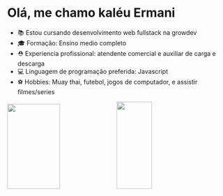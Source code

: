 # Olá, me chamo kaléu Ermani 
<ul>
  <li> 📚 Estou cursando desenvolvimento web fullstack na growdev </li>
  <li> 🎓 Formação: Ensino medio completo </li>
  <li> ⛑ Experiencia profissional: atendente comercial e auxiliar de carga e descarga </li>
  <li> 💻 Linguagem de programação preferida: Javascript </li>
  <li> ⚽ Hobbies: Muay thai, futebol, jogos de computador, e assistir filmes/series </li>
</ul>

<div align-center>
<img height="195px" width="49%" src="https://github-readme-stats.vercel.app/api?username=KaleuErmani&show_icons=true&theme=tokyonight"/>
<img height="200px" width="40%" src="https://github-readme-stats.vercel.app/api/top-langs/?username=KaleuErmani&hide_&layout=compact&theme=tokyonight"/>
</div>
